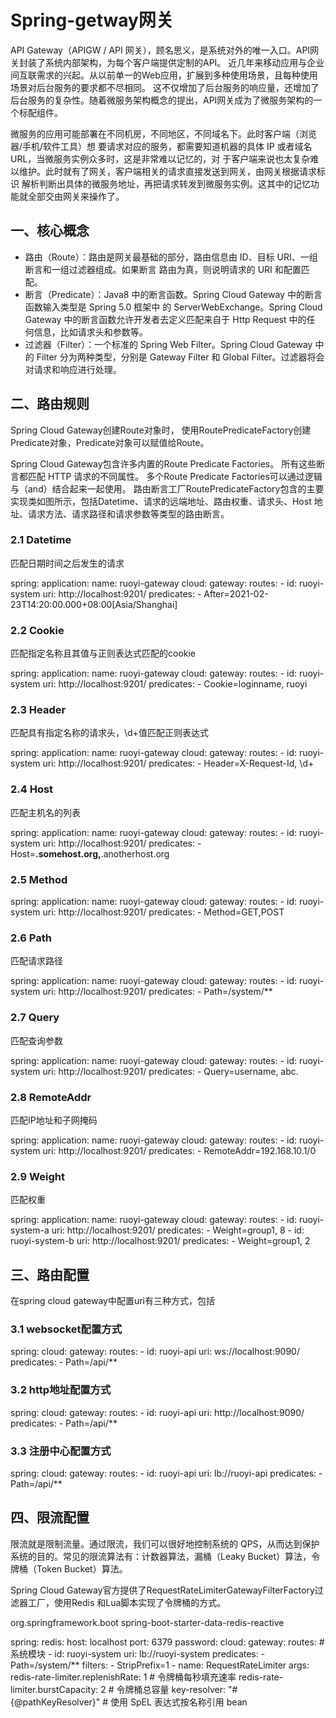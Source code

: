 # Spring-getway网关

API Gateway（APIGW / API 网关），顾名思义，是系统对外的唯一入口。API网关封装了系统内部架构，为每个客户端提供定制的API。 近几年来移动应用与企业间互联需求的兴起。从以前单一的Web应用，扩展到多种使用场景，且每种使用场景对后台服务的要求都不尽相同。 这不仅增加了后台服务的响应量，还增加了后台服务的复杂性。随着微服务架构概念的提出，API网关成为了微服务架构的一个标配组件。

微服务的应用可能部署在不同机房，不同地区，不同域名下。此时客户端（浏览器/手机/软件工具）想 要请求对应的服务，都需要知道机器的具体 IP 或者域名 URL，当微服务实例众多时，这是非常难以记忆的，对 于客户端来说也太复杂难以维护。此时就有了网关，客户端相关的请求直接发送到网关，由网关根据请求标识 解析判断出具体的微服务地址，再把请求转发到微服务实例。这其中的记忆功能就全部交由网关来操作了。

## 一、核心概念

- 路由（Route）：路由是网关最基础的部分，路由信息由 ID、目标 URI、一组断言和一组过滤器组成。如果断言 路由为真，则说明请求的 URI 和配置匹配。
- 断言（Predicate）：Java8 中的断言函数。Spring Cloud Gateway 中的断言函数输入类型是 Spring 5.0 框架中 的 ServerWebExchange。Spring Cloud Gateway 中的断言函数允许开发者去定义匹配来自于 Http Request 中的任 何信息，比如请求头和参数等。
- 过滤器（Filter）：一个标准的 Spring Web Filter。Spring Cloud Gateway 中的 Filter 分为两种类型，分别是 Gateway Filter 和 Global Filter。过滤器将会对请求和响应进行处理。

## 二、路由规则

Spring Cloud Gateway创建Route对象时， 使用RoutePredicateFactory创建Predicate对象，Predicate对象可以赋值给Route。

Spring Cloud Gateway包含许多内置的Route Predicate Factories。
所有这些断言都匹配 HTTP 请求的不同属性。
多个Route Predicate Factories可以通过逻辑与（and）结合起来一起使用。
路由断言工厂RoutePredicateFactory包含的主要实现类如图所示，包括Datetime、请求的远端地址、路由权重、请求头、Host 地址、请求方法、请求路径和请求参数等类型的路由断言。

### 2.1 Datetime

匹配日期时间之后发生的请求

spring: 
  application:
    name: ruoyi-gateway
  cloud:
    gateway:
      routes:
        - id: ruoyi-system
          uri: http://localhost:9201/
          predicates:
            - After=2021-02-23T14:20:00.000+08:00[Asia/Shanghai]

### 2.2 Cookie

匹配指定名称且其值与正则表达式匹配的cookie

spring: 
  application:
    name: ruoyi-gateway
  cloud:
    gateway:
      routes:
        - id: ruoyi-system
          uri: http://localhost:9201/
          predicates:
            - Cookie=loginname, ruoyi
### 2.3 Header

匹配具有指定名称的请求头，\d+值匹配正则表达式

spring: 
  application:
    name: ruoyi-gateway
  cloud:
    gateway:
      routes:
        - id: ruoyi-system
          uri: http://localhost:9201/
          predicates:
            - Header=X-Request-Id, \d+

### 2.4 Host

匹配主机名的列表

spring: 
  application:
    name: ruoyi-gateway
  cloud:
    gateway:
      routes:
        - id: ruoyi-system
          uri: http://localhost:9201/
          predicates:
            - Host=**.somehost.org,**.anotherhost.org

### 2.5 Method

spring: 
  application:
    name: ruoyi-gateway
  cloud:
    gateway:
      routes:
        - id: ruoyi-system
          uri: http://localhost:9201/
          predicates:
            - Method=GET,POST

### 2.6 Path

匹配请求路径

spring: 
  application:
    name: ruoyi-gateway
  cloud:
    gateway:
      routes:
        - id: ruoyi-system
          uri: http://localhost:9201/
          predicates:
            - Path=/system/**

### 2.7 Query

匹配查询参数

spring: 
  application:
    name: ruoyi-gateway
  cloud:
    gateway:
      routes:
        - id: ruoyi-system
          uri: http://localhost:9201/
          predicates:
            - Query=username, abc.

### 2.8 RemoteAddr

匹配IP地址和子网掩码

spring: 
  application:
    name: ruoyi-gateway
  cloud:
    gateway:
      routes:
        - id: ruoyi-system
          uri: http://localhost:9201/
          predicates:
            - RemoteAddr=192.168.10.1/0

### 2.9 Weight

匹配权重

spring: 
  application:
    name: ruoyi-gateway
  cloud:
    gateway:
      routes:
        - id: ruoyi-system-a
          uri: http://localhost:9201/
          predicates:
            - Weight=group1, 8
        - id: ruoyi-system-b
          uri: http://localhost:9201/
          predicates:
            - Weight=group1, 2

## 三、路由配置

在spring cloud gateway中配置uri有三种方式，包括

### 3.1 websocket配置方式

spring:
  cloud:
    gateway:
      routes:
        - id: ruoyi-api
          uri: ws://localhost:9090/
          predicates:
            - Path=/api/**


### 3.2 http地址配置方式

spring:
  cloud:
    gateway:
      routes:
        - id: ruoyi-api
          uri: http://localhost:9090/
          predicates:
            - Path=/api/**
            
### 3.3 注册中心配置方式

spring:
  cloud:
    gateway:
      routes:
        - id: ruoyi-api
          uri: lb://ruoyi-api
          predicates:
            - Path=/api/**

## 四、限流配置

限流就是限制流量。通过限流，我们可以很好地控制系统的 QPS，从而达到保护系统的目的。常见的限流算法有：计数器算法，漏桶（Leaky Bucket）算法，令牌桶（Token Bucket）算法。

Spring Cloud Gateway官方提供了RequestRateLimiterGatewayFilterFactory过滤器工厂，使用Redis 和Lua脚本实现了令牌桶的方式。


<!-- spring data redis reactive 依赖 -->
<dependency>
  <groupId>org.springframework.boot</groupId>
  <artifactId>spring-boot-starter-data-redis-reactive</artifactId>
</dependency>

spring:
  redis:
    host: localhost
    port: 6379
    password: 
  cloud:
    gateway:
      routes:
        # 系统模块
        - id: ruoyi-system
          uri: lb://ruoyi-system
          predicates:
            - Path=/system/**
          filters:
            - StripPrefix=1
            - name: RequestRateLimiter
              args:
                redis-rate-limiter.replenishRate: 1 # 令牌桶每秒填充速率
                redis-rate-limiter.burstCapacity: 2 # 令牌桶总容量
                key-resolver: "#{@pathKeyResolver}" # 使用 SpEL 表达式按名称引用 bean




